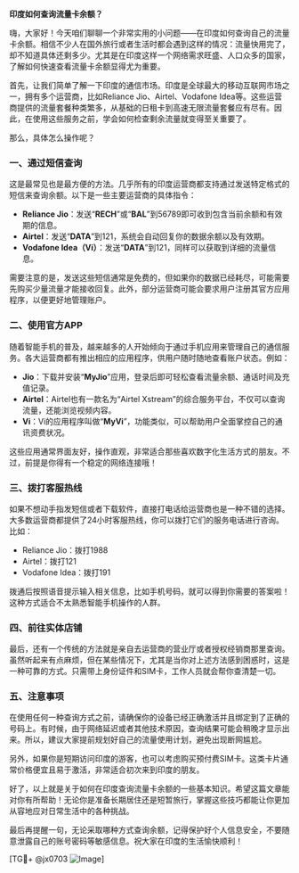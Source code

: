 **印度如何查询流量卡余额？**

嗨，大家好！今天咱们聊聊一个非常实用的小问题——在印度如何查询自己的流量卡余额。相信不少人在国外旅行或者生活时都会遇到这样的情况：流量快用完了，却不知道具体还剩多少。尤其是在印度这样一个网络需求旺盛、人口众多的国家，了解如何快速查看流量卡余额显得尤为重要。

首先，让我们简单了解一下印度的通信市场。印度是全球最大的移动互联网市场之一，拥有多个运营商，比如Reliance Jio、Airtel、Vodafone Idea等。这些运营商提供的流量套餐种类繁多，从基础的日租卡到高速无限流量套餐应有尽有。因此，在使用这些服务之前，学会如何检查剩余流量就变得至关重要了。

那么，具体怎么操作呢？

### **一、通过短信查询**
这是最常见也是最方便的方法。几乎所有的印度运营商都支持通过发送特定格式的短信来查询余额。以下是一些主要运营商的具体指令：

- **Reliance Jio**：发送“**RECH**”或“**BAL**”到56789即可收到包含当前余额和有效期的信息。
- **Airtel**：发送“**DATA**”到121，系统会自动回复你的数据余额以及有效期。
- **Vodafone Idea（Vi）**：发送“**DATA**”到121，同样可以获取到详细的流量信息。

需要注意的是，发送这些短信通常是免费的，但如果你的数据已经耗尽，可能需要先购买少量流量才能接收回复。此外，部分运营商可能会要求用户注册其官方应用程序，以便更好地管理账户。

### **二、使用官方APP**
随着智能手机的普及，越来越多的人开始倾向于通过手机应用来管理自己的通信服务。各大运营商都有推出相应的应用程序，供用户随时随地查看账户状态。例如：

- **Jio**：下载并安装“**MyJio**”应用，登录后即可轻松查看流量余额、通话时间及充值记录。
- **Airtel**：Airtel也有一款名为“Airtel Xstream”的综合服务平台，不仅可以查询流量，还能浏览视频内容。
- **Vi**：Vi的应用程序叫做“**MyVi**”，功能类似，可以帮助用户全面掌控自己的通讯资费状况。

这些应用通常界面友好，操作直观，非常适合那些喜欢数字化生活方式的朋友。不过，前提是你得有一个稳定的网络连接哦！

### **三、拨打客服热线**
如果不想动手指发短信或者下载软件，直接打电话给运营商也是一种不错的选择。大多数运营商都提供了24小时客服热线，你可以拨打它们的服务电话进行咨询。比如：

- Reliance Jio：拨打1988
- Airtel：拨打121
- Vodafone Idea：拨打191

拨通后按照语音提示输入相关信息，比如手机号码，就可以得到你需要的答案啦！这种方式适合不太熟悉智能手机操作的人群。

### **四、前往实体店铺**
最后，还有一个传统的方法就是亲自去运营商的营业厅或者授权经销商那里查询。虽然听起来有点麻烦，但在某些情况下，尤其是当你对上述方法感到困惑时，这是一种可靠的方式。只需带上身份证件和SIM卡，工作人员就会帮你查清楚一切。

### **五、注意事项**
在使用任何一种查询方式之前，请确保你的设备已经正确激活并且绑定到了正确的号码上。有时候，由于网络延迟或者其他技术原因，查询结果可能会稍晚才显示出来。所以，建议大家提前规划好自己的流量使用计划，避免出现断网尴尬。

另外，如果你是短期访问印度的游客，也可以考虑购买预付费SIM卡。这类卡片通常价格便宜且易于激活，非常适合初次来到印度的朋友。

好了，以上就是关于如何在印度查询流量卡余额的一些基本知识。希望这篇文章能对你有所帮助！无论你是准备长期居住还是短暂旅行，掌握这些技巧都能让你更加从容地应对日常生活中的各种挑战。

最后再提醒一句，无论采取哪种方式查询余额，记得保护好个人信息安全，不要随意泄露自己的账号密码等敏感信息。祝大家在印度的生活愉快顺利！

[TG💪+ @jx0703 ![Image](https://github.com/user-attachments/assets/dbca1d08-cadb-493c-b0ec-ad6f7a83f270)]